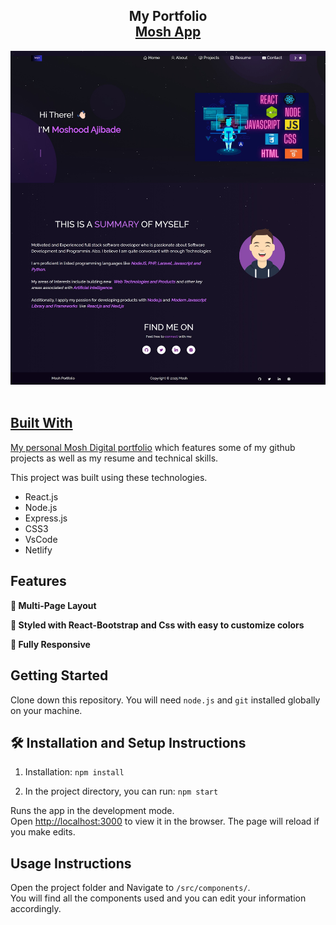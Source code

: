 <h2 align="center">
  My Portfolio <br/>
  <a href="https://adorable-maamoul-a5740e.netlify.app/" target="_blank">Mosh  App</Portfolio>
</h2>
<div align="center">
  <img alt="Demo" src="reactportfolio.jpeg" />
</div>

<br/>



## Built With

My personal <a href="https://adorable-maamoul-a5740e.netlify.app/" target="_blank"> Mosh Digital portfolio</a> which features some of my github projects as well as my resume and technical skills.<br/>

This project was built using these technologies.

- React.js
- Node.js
- Express.js
- CSS3
- VsCode
- Netlify

## Features

**📖 Multi-Page Layout**

**🎨 Styled with React-Bootstrap and Css with easy to customize colors**

**📱 Fully Responsive**

## Getting Started

Clone down this repository. You will need `node.js` and `git` installed globally on your machine.

## 🛠 Installation and Setup Instructions

1. Installation: `npm install`

2. In the project directory, you can run: `npm start`

Runs the app in the development mode.\
Open [http://localhost:3000](http://localhost:3000) to view it in the browser.
The page will reload if you make edits.

## Usage Instructions

Open the project folder and Navigate to `/src/components/`. <br/>
You will find all the components used and you can edit your information accordingly.

